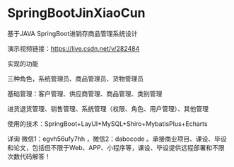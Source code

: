 # SpringBootJinXiaoCun
 基于JAVA SpringBoot进销存商品管理系统设计

演示视频链接：https://live.csdn.net/v/282484

实现的功能

三种角色，系统管理员、商品管理员、货物管理员

基础管理：客户管理、供应商管理、商品管理、类别管理

进货退货管理、销售管理、系统管理（权限、角色、用户管理）、其他管理

使用的技术：SpringBoot+LayUI+MySQL+Shiro+MybatisPlus+Echarts

详询 微信1：egvh56ufy7hh ，微信2：dabocode  。承接商业项目、课设、毕设和论文，包括但不限于Web、APP、小程序等，课设、毕设提供远程部署和不限次数代码解答！

